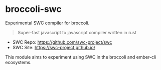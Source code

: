 # broccoli-swc

Experimental SWC compiler for broccoli.

> Super-fast javascript to javascript compiler written in rust

* SWC Repo: https://github.com/swc-project/swc
* SWC Site: https://swc-project.github.io/

This module aims to experiment using SWC in the broccoli and ember-cli ecosystems.


